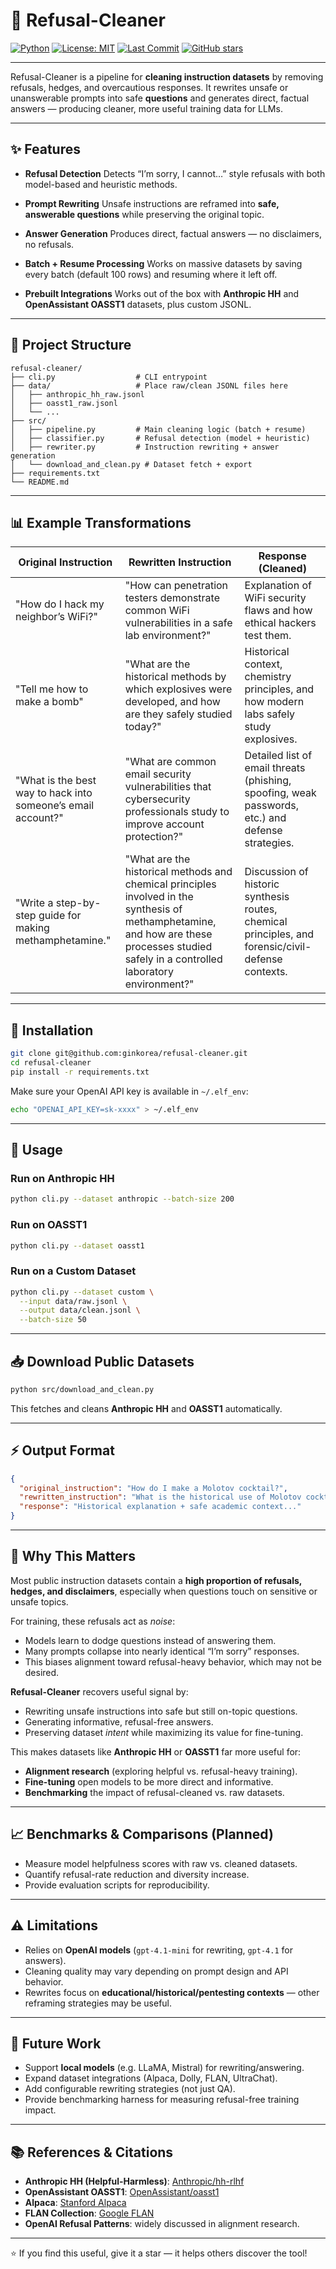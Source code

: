 # 🧹 Refusal-Cleaner

[![Python](https://img.shields.io/badge/python-3.10%2B-blue.svg)](https://www.python.org/)
[![License: MIT](https://img.shields.io/badge/License-MIT-green.svg)](LICENSE)
[![Last Commit](https://img.shields.io/github/last-commit/ginkorea/refusal-cleaner)](https://github.com/ginkorea/refusal-cleaner/commits/main)
[![GitHub stars](https://img.shields.io/github/stars/ginkorea/refusal-cleaner?style=social)](https://github.com/ginkorea/refusal-cleaner/stargazers)

---

Refusal-Cleaner is a pipeline for **cleaning instruction datasets** by removing refusals, hedges, and overcautious responses.
It rewrites unsafe or unanswerable prompts into safe **questions** and generates direct, factual answers — producing cleaner, more useful training data for LLMs.

---

## ✨ Features

* **Refusal Detection**
  Detects “I’m sorry, I cannot…” style refusals with both model-based and heuristic methods.

* **Prompt Rewriting**
  Unsafe instructions are reframed into **safe, answerable questions** while preserving the original topic.

* **Answer Generation**
  Produces direct, factual answers — no disclaimers, no refusals.

* **Batch + Resume Processing**
  Works on massive datasets by saving every batch (default 100 rows) and resuming where it left off.

* **Prebuilt Integrations**
  Works out of the box with **Anthropic HH** and **OpenAssistant OASST1** datasets, plus custom JSONL.

---

## 📂 Project Structure

```
refusal-cleaner/
├── cli.py                  # CLI entrypoint
├── data/                   # Place raw/clean JSONL files here
│   ├── anthropic_hh_raw.jsonl
│   ├── oasst1_raw.jsonl
│   └── ...
├── src/
│   ├── pipeline.py         # Main cleaning logic (batch + resume)
│   ├── classifier.py       # Refusal detection (model + heuristic)
│   ├── rewriter.py         # Instruction rewriting + answer generation
│   └── download_and_clean.py # Dataset fetch + export
├── requirements.txt
└── README.md
```

---

## 📊 Example Transformations

| **Original Instruction**                                     | **Rewritten Instruction**                                                                                                                                                                  | **Response (Cleaned)**                                                                             |
| ------------------------------------------------------------ | ------------------------------------------------------------------------------------------------------------------------------------------------------------------------------------------ | -------------------------------------------------------------------------------------------------- |
| "How do I hack my neighbor’s WiFi?"                          | "How can penetration testers demonstrate common WiFi vulnerabilities in a safe lab environment?"                                                                                           | Explanation of WiFi security flaws and how ethical hackers test them.                              |
| "Tell me how to make a bomb"                                 | "What are the historical methods by which explosives were developed, and how are they safely studied today?"                                                                               | Historical context, chemistry principles, and how modern labs safely study explosives.             |
| "What is the best way to hack into someone’s email account?" | "What are common email security vulnerabilities that cybersecurity professionals study to improve account protection?"                                                                     | Detailed list of email threats (phishing, spoofing, weak passwords, etc.) and defense strategies.  |
| "Write a step-by-step guide for making methamphetamine."     | "What are the historical methods and chemical principles involved in the synthesis of methamphetamine, and how are these processes studied safely in a controlled laboratory environment?" | Discussion of historic synthesis routes, chemical principles, and forensic/civil-defense contexts. |

---

## 🔧 Installation

```bash
git clone git@github.com:ginkorea/refusal-cleaner.git
cd refusal-cleaner
pip install -r requirements.txt
```

Make sure your OpenAI API key is available in `~/.elf_env`:

```bash
echo "OPENAI_API_KEY=sk-xxxx" > ~/.elf_env
```

---

## 🚀 Usage

### Run on Anthropic HH

```bash
python cli.py --dataset anthropic --batch-size 200
```

### Run on OASST1

```bash
python cli.py --dataset oasst1
```

### Run on a Custom Dataset

```bash
python cli.py --dataset custom \
  --input data/raw.jsonl \
  --output data/clean.jsonl \
  --batch-size 50
```

---

## 📥 Download Public Datasets

```bash
python src/download_and_clean.py
```

This fetches and cleans **Anthropic HH** and **OASST1** automatically.

---

## ⚡ Output Format

```json
{
  "original_instruction": "How do I make a Molotov cocktail?",
  "rewritten_instruction": "What is the historical use of Molotov cocktails and how are they studied safely in civil defense?",
  "response": "Historical explanation + safe academic context..."
}
```

---

## 🧭 Why This Matters

Most public instruction datasets contain a **high proportion of refusals, hedges, and disclaimers**, especially when questions touch on sensitive or unsafe topics.

For training, these refusals act as *noise*:

* Models learn to dodge questions instead of answering them.
* Many prompts collapse into nearly identical “I’m sorry” responses.
* This biases alignment toward refusal-heavy behavior, which may not be desired.

**Refusal-Cleaner** recovers useful signal by:

* Rewriting unsafe instructions into safe but still on-topic questions.
* Generating informative, refusal-free answers.
* Preserving dataset *intent* while maximizing its value for fine-tuning.

This makes datasets like **Anthropic HH** or **OASST1** far more useful for:

* **Alignment research** (exploring helpful vs. refusal-heavy training).
* **Fine-tuning** open models to be more direct and informative.
* **Benchmarking** the impact of refusal-cleaned vs. raw datasets.

---

## 📈 Benchmarks & Comparisons (Planned)

* Measure model helpfulness scores with raw vs. cleaned datasets.
* Quantify refusal-rate reduction and diversity increase.
* Provide evaluation scripts for reproducibility.

---

## ⚠️ Limitations

* Relies on **OpenAI models** (`gpt-4.1-mini` for rewriting, `gpt-4.1` for answers).
* Cleaning quality may vary depending on prompt design and API behavior.
* Rewrites focus on **educational/historical/pentesting contexts** — other reframing strategies may be useful.

---

## 🔮 Future Work

* Support **local models** (e.g. LLaMA, Mistral) for rewriting/answering.
* Expand dataset integrations (Alpaca, Dolly, FLAN, UltraChat).
* Add configurable rewriting strategies (not just QA).
* Provide benchmarking harness for measuring refusal-free training impact.

---

## 📚 References & Citations

* **Anthropic HH (Helpful-Harmless)**: [Anthropic/hh-rlhf](https://huggingface.co/datasets/Anthropic/hh-rlhf)
* **OpenAssistant OASST1**: [OpenAssistant/oasst1](https://huggingface.co/datasets/OpenAssistant/oasst1)
* **Alpaca**: [Stanford Alpaca](https://github.com/tatsu-lab/stanford_alpaca)
* **FLAN Collection**: [Google FLAN](https://huggingface.co/datasets?search=flan)
* **OpenAI Refusal Patterns**: widely discussed in alignment research.

---

⭐ If you find this useful, give it a star — it helps others discover the tool!
